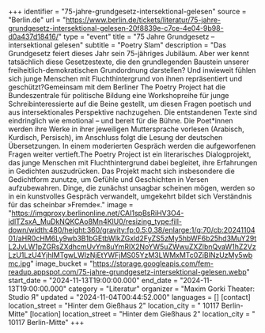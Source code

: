 +++
identifier = "75-jahre-grundgesetz-intersektional-gelesen"
source = "Berlin.de"
url = "https://www.berlin.de/tickets/literatur/75-jahre-grundgesetz-intersektional-gelesen-20f8839e-c7ce-4e04-9b98-d0a437d18416/"
type = "event"
title = "75 Jahre Grundgesetz – intersektional gelesen"
subtitle = "Poetry Slam"
description = "Das Grundgesetz feiert dieses Jahr sein 75-jähriges Jubiläum. Aber wer kennt tatsächlich diese Gesetzestexte, die den grundlegenden Baustein unserer freiheitlich-demokratischen Grundordnung darstellen? Und inwieweit fühlen sich junge Menschen mit Fluchthintergrund von ihnen repräsentiert und geschützt?Gemeinsam mit dem Berliner The Poetry Project hat die Bundeszentrale für politische Bildung eine Workshopreihe für junge Schreibinteressierte auf die Beine gestellt, um diesen Fragen poetisch und aus intersektionales Perspektive nachzugehen. Die entstandenen Texte sind eindringlich wie emotional – und bereit für die Bühne. Die Poet*innen werden ihre Werke in ihrer jeweiligen Muttersprache vorlesen (Arabisch, Kurdisch, Persisch), im Anschluss folgt die Lesung der deutschen Übersetzungen. In einem moderierten Gespräch werden die aufgeworfenen Fragen weiter vertieft.The Poetry Project ist ein literarisches Dialogprojekt, das junge Menschen mit Fluchthintergrund dabei begleitet, ihre Erfahrungen in Gedichten auszudrücken. Das Projekt macht sich insbesondere die Gedichtform zunutze, um Gefühle und Geschichten in Versen aufzubewahren. Dinge, die zunächst unsagbar scheinen mögen, werden so in ein kunstvolles Gespräch verwandelt, umgekehrt bildet sich Verständnis für das scheinbar »Fremde«."
image = "https://imgproxy.berlinonline.net/CAI1spBsRiHV3O4-idlTZsxA_MuDkNQKCAo8Mn4KlU0/resizing_type:fill-down/width:480/height:360/gravity:fp:0.5:0.38/enlarge:1/q:70/cb:2024110401/aHR0cHM6Ly9wb3B1bGEtbWlkZGxld2FyZS5zMy5hbWF6b25hd3MuY29tL2JvLW1pZGRsZXdhcmUvYm8uYmRlX2NoYW5uZWwuZXZlbnQvaW1hZ2VzLzU1LzU4YjhlMTgwLWIzNjEtYWFjMS05YzM3LWMxMTc0ZjBlNzUzMy5wbmc.jpg"
image_bucket = "https://storage.googleapis.com/fem-readup.appspot.com/75-jahre-grundgesetz-intersektional-gelesen.webp"
start_date = "2024-11-13T19:00:00.000"
end_date = "2024-11-13T19:00:00.000"
category = "Literatur"
organizer = "Maxim Gorki Theater: Studio Я"
updated = "2024-11-04T00:44:52.000"
languages = []
[contact]
location_street = "Hinter dem Gießhaus 2"
location_city = " 10117 Berlin-Mitte"
[location]
location_street = "Hinter dem Gießhaus 2"
location_city = " 10117 Berlin-Mitte"
+++